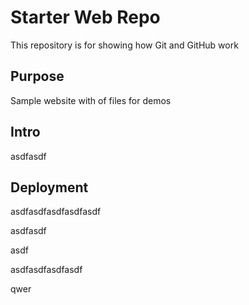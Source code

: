 # Starter Web Repo

This repository is for showing how Git and GitHub work

## Purpose

Sample website with of files for demos

## Intro

asdfasdf

## Deployment

asdfasdfasdfasdfasdf

asdfasdf

asdf

asdfasdfasdfasdf

qwer

